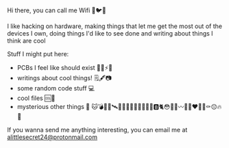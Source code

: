 <!--- - 👋 Hi, I’m @a-little-wifi
- 👀 I’m interested in ...
- 🌱 I’m currently learning ...
- 💞️ I’m looking to collaborate on ...
- 📫 How to reach me ...
--->

Hi there, you can call me Wifi 📡🐦👑

I like hacking on hardware, making things that let me get the most out of the devices I own, doing things I'd like to see done and writing about things I think are cool

Stuff I might put here:
- PCBs I feel like should exist 🔧🥰⚡🎹
- writings about cool things! 🗒️🖋️📷
- some random code stuff 💻
- cool files 🆒📁
- mysterious other things 👀 🐱💣🎥🥦🛰️🥰💀🥲🦈🔩🥺😎😄🤯🅱️🐈😳🤨👋〰️💸🙂❤️👻🤣⚰️😔🔥🔫

If you wanna send me anything interesting, you can email me at alittlesecret24@protonmail.com
<!--- definitely don't send me secret datasheets --->

<!---
a-little-wifi/a-little-wifi is a ✨ special ✨ repository because its `README.md` (this file) appears on your GitHub profile.
You can click the Preview link to take a look at your changes.
--->
